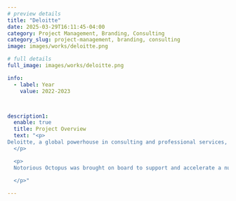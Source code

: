 ```yaml
---
# preview details
title: "Deloitte"
date: 2025-03-29T16:11:45-04:00
category: Project Management, Branding, Consulting
category_slug: project-management, branding, consulting
image: images/works/deloitte.png

# full details
full_image: images/works/deloitte.png

info:
  - label: Year
    value: 2022-2023



description1:
  enable: true
  title: Project Overview
  text: "<p>
Deloitte, a global powerhouse in consulting and professional services, operates with a workforce of over 400,000 employees across the globe. As one of the largest multinational enterprises in the world, Deloitte continuously evolves to stay ahead in a fast-changing business landscape.
  </p>

  <p>
  Notorious Octopus was brought on board to support and accelerate a number of high-impact initiatives within Deloitte’s expansive internal marketing department. This role focused on advancing projects related to content marketing strategy, brand evolution, tool and platform reconfiguration, and overall business transformation. By integrating seamlessly with existing teams, Notorious Octopus helped drive efficiency, spark innovation, and deliver results in alignment with Deloitte’s long-term vision for growth and modernization.

  </p>"
  
---
```

